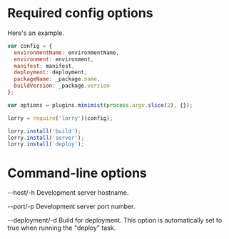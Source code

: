 # Required config options

Here's an example.

```js
var config = {
  environmentName: environmentName,
  environment: environment,
  manifest: manifest,
  deployment: deployment,
  packageName: _package.name,
  buildVersion: _package.version
};

var options = plugins.minimist(process.argv.slice(2), {});

lorry = require('lorry')(config);

lorry.install('build');
lorry.install('server');
lorry.install('deploy');
```


# Command-line options

--host/-h
Development server hostname.

--port/-p
Development server port number.

--deployment/-d
Build for deployment. This option is automatically set to true when running the "deploy" task.
